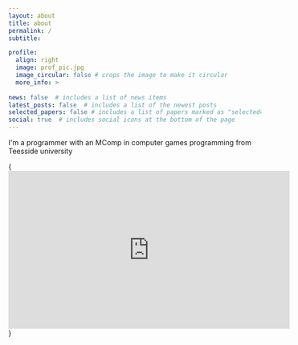 ```yaml
---
layout: about
title: about
permalink: /
subtitle:

profile:
  align: right
  image: prof_pic.jpg
  image_circular: false # crops the image to make it circular
  more_info: >
 
news: false  # includes a list of news items
latest_posts: false  # includes a list of the newest posts
selected_papers: false # includes a list of papers marked as "selected={true}"
social: true  # includes social icons at the bottom of the page
---
```


I'm a programmer with an MComp in computer games programming from Teesside university

<div class="row mt-3">
    <div class="col-sm mt-3 mt-md-0">
        {<iframe width="560" height="315" src="https://www.youtube.com/embed/xd4KbF6xQXA?si=_Da0fXXxMLLeHKcJ" title="YouTube video player" frameborder="0" allow="accelerometer; autoplay; clipboard-write; encrypted-media; gyroscope; picture-in-picture; web-share" allowfullscreen></iframe>}
    </div>
</div>
